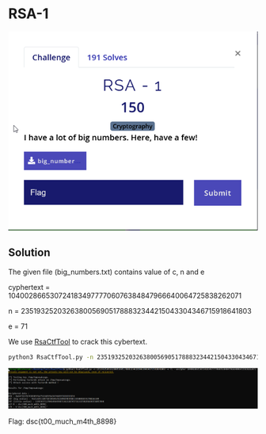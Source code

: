 # RSA-1

![alt text](Capture.png)

## Solution

The given file (big_numbers.txt) contains value of c, n and e

cyphertext = 10400286653072418349777706076384847966640064725838262071

n = 23519325203263800569051788832344215043304346715918641803

e = 71

We use [RsaCtfTool](https://github.com/Ganapati/RsaCtfTool) to crack this cybertext.

```bash
python3 RsaCtfTool.py -n 23519325203263800569051788832344215043304346715918641803 -e 71 --uncipher 10400286653072418349777706076384847966640064725838262071
```

![alt text](output.png)

Flag: dsc{t00_much_m4th_8898}
